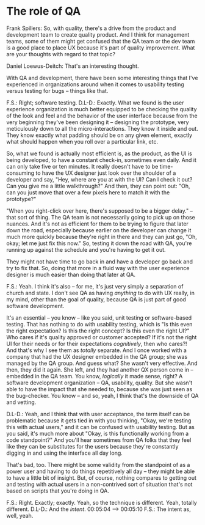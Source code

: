 # The role of QA

Frank Spillers: So, with quality, there's a drive from the product and development team to create quality product. And I think for management teams, some of them might get confused that the QA team or the dev team is a good place to place UX because it's part of quality improvement. What are your thoughts with regard to that topic? 

Daniel Loewus-Deitch: That's an interesting thought.

With QA and development, there have been some interesting things that I've experienced in organizations around when it comes to usability testing versus testing for bugs – things like that. 

F.S.: Right; software testing. D.L-D.: Exactly. What we found is the user experience organization is much better equipped to be checking the quality of the look and feel and the behavior of the user interface because from the very beginning they've been designing it – designing the prototype, very meticulously down to all the micro-interactions. They know it inside and out. They know exactly what padding should be on any given element, exactly what should happen when you roll over a particular link, etc.

So, what we found is actually most efficient is, as the product, as the UI is being developed, to have a constant check-in, sometimes even daily. And it can only take five or ten minutes. It really doesn't have to be time-consuming to have the UX designer just look over the shoulder of a developer and say, "Hey, where are you at with the UI? Can I check it out? Can you give me a little walkthrough?" And then, they can point out: "Oh, can you just move that over a few pixels here to match it with the prototype?"

"When you right-click over here, there's supposed to be a bigger delay." – that sort of thing. The QA team is not necessarily going to pick up on those nuances. And it's not as efficient for them to be trying to figure that later down the road, especially because earlier on the developer can change it much more quickly because they're right in there and they can just go, "Oh, okay; let me just fix this now." So, testing it down the road with QA, you're running up against the schedule and you're having to get it out.

They might not have time to go back in and have a developer go back and try to fix that. So, doing that more in a fluid way with the user experience designer is much easier than doing that later at QA. 

F.S.: Yeah. I think it's also – for me, it's just very simply a separation of church and state. I don't see QA as having *anything* to do with UX really, in my mind, other than the goal of quality, because QA is just part of good software development.

It's an essential – you know – like you said, unit testing or software-based testing. That has nothing to do with usability testing, which is "Is this even the right expectation? Is this the right concept? Is this even the right UI?" Who cares if it's quality approved or customer accepted? If it's not the right UI for their needs or for their expectations *cognitively*, then who cares?! And that's why I see them as *totally* separate. And I once worked with a company that had the UX designer embedded in the QA group; she was managed by the QA group. And guess what? She wasn't very effective. And then, they did it again. She left, and they had another QX person come in – embedded in the QA team. You know, *logically* it made sense, right? A software development organization – QA, usability, quality. But she wasn't able to have the impact that she needed to, because she was just seen as the bug-checker. You know – and so, yeah, I think that's the downside of QA and vetting.

D.L-D.: Yeah, and I think that with user acceptance, the term itself can be problematic because it gets tied in with you thinking, "Okay, we're testing this with actual users," and it can be confused with usability testing. But as you said, it's much more about "Okay, is this functionally working from a code standpoint?" And you'll hear sometimes from QA folks that they feel like they can be substitutes for the users
because they're constantly digging in and using the interface all day long. 

That's bad, too. There might be some validity from the standpoint of as a power user and having to do things repetitively all day – they might be able to have a little bit of insight. But, of course, nothing compares to getting out and testing with actual users in a non-contrived sort of situation that's not based on scripts that you're doing in QA. 

F.S.: Right. Exactly; exactly. Yeah, so the technique is different. Yeah, totally different. D.L-D.: And the *intent*.
00:05:04 --> 00:05:10
F.S.: The intent as, well, yeah.